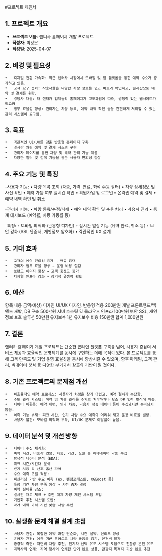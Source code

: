#프로젝트 제안서

## 1. 프로젝트 개요
- **프로젝트 이름**: 렌터카 홈페이지 개발 프로젝트
- **작성자**: 박정은
- **작성일**: 2025-04-07

## 2. 배경 및 필요성
	•   디지털 전환 가속화: 최근 렌터카 시장에서 모바일 및 웹 플랫폼을 통한 예약 수요가 증가하고 있음.
	•	고객 요구 변화: 사용자들은 다양한 차량 정보를 쉽고 빠르게 확인하고, 실시간으로 예약 및 결제를 원함.
	•	경쟁사 대응: 타 렌터카 업체들의 홈페이지가 고도화됨에 따라, 경쟁력 있는 웹사이트가 필요함.
	•	업무 효율성 향상: 관리자는 차량 등록, 예약 내역 확인 등을 간편하게 처리할 수 있는 관리 시스템이 요구됨.

## 3. 목표
	•   직관적인 UI/UX를 갖춘 반응형 홈페이지 구축
	•	실시간 차량 예약 및 결제 시스템 구현
	•	관리자 페이지를 통한 차량 및 예약 관리 기능 제공
	•	다양한 필터 및 검색 기능을 통한 사용자 편의성 향상

## 4. 주요 기능 및 특징
-사용자 기능:
	•	차량 목록 조회 (차종, 가격, 연료, 좌석 수등 필터)
	•	차량 상세정보 및 사진 확인
	•	예약 가능 여부 실시간 확인
	•	회원가입 및 로그인
	•	온라인 예약 및 결제
	•	예약 내역 확인 및 취소

-관리자 기능:
	•	차량 등록/수정/삭제
	•	예약 내역 확인 및 수동 처리
	•	사용자 관리
	•	통계 대시보드 (예약률, 차량 가동률 등)

-특징:
	•	모바일 최적화 (반응형 디자인)
	•	실시간 알림 기능 (예약 완료, 취소 등)
	•	보안 강화 (SSL 인증서, 개인정보 암호화)
	•	직관적인 UX 설계

## 5. 기대 효과
	•	고객의 예약 편의성 증가 → 매출 증대
	•	관리자 업무 효율 향상 → 운영 비용 절감
	•	브랜드 이미지 향상 → 고객 충성도 증가
	•	디지털 인프라 강화 → 장기적 경쟁력 확보

## 6. 예산
항목	내용	금액(예상)
디자인	UI/UX 디자인, 반응형 적용	200만원
개발	프론트엔드/백엔드 개발, DB 구축	500만원
서버	호스팅 및 클라우드 인프라	100만원
보안	SSL, 개인정보 보호 솔루션	50만원
유지보수	1년 유지보수 비용	150만원
합계		1,000만원

## 7. 결론
렌터카 홈페이지 개발 프로젝트는 단순한 온라인 플랫폼 구축을 넘어, 사용자 중심의 서비스 제공과 효율적인 운영체계를 동시에 구현하는 데에 목적이 있다.
 본 프로젝트를 통해 고객 만족도 및 기업 운영 효율성을 동시에 향상시킬 수 있으며, 향후 마케팅, 고객 관리, 빅데이터 분석 등 다양한 부가가치 창출의 기반이 될 것이다.

## 8. 기존 프로젝트의 문제점 개선
	•	비효율적인 예약 프로세스: 사용자가 차량을 찾기 어렵고, 예약 절차가 복잡함.
	•	수동 관리 시스템: 예약 및 차량 관리를 수기로 처리하거나 단순 DB 입력 방식에 의존.
	•	데이터 미활용: 예약 패턴, 인기 차종, 사용자 행동 데이터 등이 수집되지만 분석되지 않음.
	•	예측 기능 부재: 피크 시간, 인기 차량 수요 예측이 어려워 재고 운용 비효율 발생.
	•	사용자 불편: 모바일 최적화 부족, UI/UX 문제로 이탈률이 높음.

 ## 9. 데이터 분석 및 개선 방향
 	•	데이터 수집 체계화:
	•	예약 시간, 이용자 연령, 차종, 기간, 요일 등 메타데이터 자동 수집
	•	탐색적 데이터 분석 (EDA):
	•	피크 시즌/시간대 분석
	•	인기 차종 및 선호 옵션 파악
	•	수요 예측 모델 적용:
	•	머신러닝 기반 수요 예측 (ex. 랜덤포레스트, XGBoost 등)
	•	특정 기간 차량 부족 예상 → 사전 증차 결정
	•	예약 실패율 감소:
	•	실시간 재고 체크 + 추천 대체 차량 제안 시스템 도입
	•	개인화 추천 시스템 도입:
	•	과거 예약 이력 기반 맞춤 차량 추천
 
  ## 10. 실생활 문제 해결 설계 초점
	•	사용자 관점: 복잡한 예약 과정 단순화, 시간 절약, 신뢰도 향상
	•	운영자 관점: 예측 기반 운영으로 차량 활용률 증가, 인건비 절감
	•	환경적 측면: 저연비 차량 추천, 전기차 선택 유도 시스템 도입으로 친환경 운전 유도
	•	지역사회 연계: 지역 행사와 연계한 단기 렌트 상품, 관광지 목적지 기반 렌트 추천
